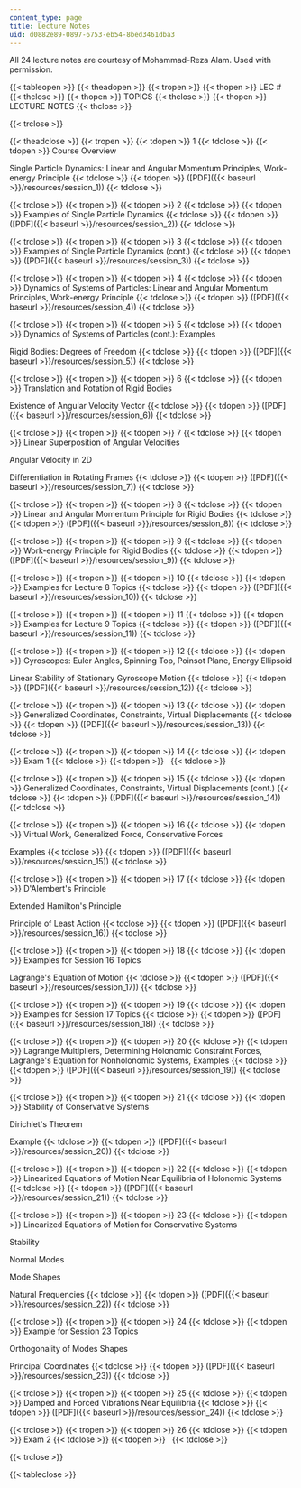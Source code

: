 ```yaml
---
content_type: page
title: Lecture Notes
uid: d0882e89-0897-6753-eb54-8bed3461dba3
---
```


All 24 lecture notes are courtesy of Mohammad-Reza Alam. Used with permission.

{{< tableopen >}}
{{< theadopen >}}
{{< tropen >}}
{{< thopen >}}
LEC #
{{< thclose >}}
{{< thopen >}}
TOPICS
{{< thclose >}}
{{< thopen >}}
LECTURE NOTES
{{< thclose >}}

{{< trclose >}}

{{< theadclose >}}
{{< tropen >}}
{{< tdopen >}}
1
{{< tdclose >}}
{{< tdopen >}}
Course Overview  
  
Single Particle Dynamics: Linear and Angular Momentum Principles, Work-energy Principle
{{< tdclose >}}
{{< tdopen >}}
([PDF]({{< baseurl >}}/resources/session_1))
{{< tdclose >}}

{{< trclose >}}
{{< tropen >}}
{{< tdopen >}}
2
{{< tdclose >}}
{{< tdopen >}}
Examples of Single Particle Dynamics
{{< tdclose >}}
{{< tdopen >}}
([PDF]({{< baseurl >}}/resources/session_2))
{{< tdclose >}}

{{< trclose >}}
{{< tropen >}}
{{< tdopen >}}
3
{{< tdclose >}}
{{< tdopen >}}
Examples of Single Particle Dynamics (cont.)
{{< tdclose >}}
{{< tdopen >}}
([PDF]({{< baseurl >}}/resources/session_3))
{{< tdclose >}}

{{< trclose >}}
{{< tropen >}}
{{< tdopen >}}
4
{{< tdclose >}}
{{< tdopen >}}
Dynamics of Systems of Particles: Linear and Angular Momentum Principles, Work-energy Principle
{{< tdclose >}}
{{< tdopen >}}
([PDF]({{< baseurl >}}/resources/session_4))
{{< tdclose >}}

{{< trclose >}}
{{< tropen >}}
{{< tdopen >}}
5
{{< tdclose >}}
{{< tdopen >}}
Dynamics of Systems of Particles (cont.): Examples  
  
Rigid Bodies: Degrees of Freedom
{{< tdclose >}}
{{< tdopen >}}
([PDF]({{< baseurl >}}/resources/session_5))
{{< tdclose >}}

{{< trclose >}}
{{< tropen >}}
{{< tdopen >}}
6
{{< tdclose >}}
{{< tdopen >}}
Translation and Rotation of Rigid Bodies  
  
Existence of Angular Velocity Vector
{{< tdclose >}}
{{< tdopen >}}
([PDF]({{< baseurl >}}/resources/session_6))
{{< tdclose >}}

{{< trclose >}}
{{< tropen >}}
{{< tdopen >}}
7
{{< tdclose >}}
{{< tdopen >}}
Linear Superposition of Angular Velocities  
  
Angular Velocity in 2D  
  
Differentiation in Rotating Frames
{{< tdclose >}}
{{< tdopen >}}
([PDF]({{< baseurl >}}/resources/session_7))
{{< tdclose >}}

{{< trclose >}}
{{< tropen >}}
{{< tdopen >}}
8
{{< tdclose >}}
{{< tdopen >}}
Linear and Angular Momentum Principle for Rigid Bodies
{{< tdclose >}}
{{< tdopen >}}
([PDF]({{< baseurl >}}/resources/session_8))
{{< tdclose >}}

{{< trclose >}}
{{< tropen >}}
{{< tdopen >}}
9
{{< tdclose >}}
{{< tdopen >}}
Work-energy Principle for Rigid Bodies
{{< tdclose >}}
{{< tdopen >}}
([PDF]({{< baseurl >}}/resources/session_9))
{{< tdclose >}}

{{< trclose >}}
{{< tropen >}}
{{< tdopen >}}
10
{{< tdclose >}}
{{< tdopen >}}
Examples for Lecture 8 Topics
{{< tdclose >}}
{{< tdopen >}}
([PDF]({{< baseurl >}}/resources/session_10))
{{< tdclose >}}

{{< trclose >}}
{{< tropen >}}
{{< tdopen >}}
11
{{< tdclose >}}
{{< tdopen >}}
Examples for Lecture 9 Topics
{{< tdclose >}}
{{< tdopen >}}
([PDF]({{< baseurl >}}/resources/session_11))
{{< tdclose >}}

{{< trclose >}}
{{< tropen >}}
{{< tdopen >}}
12
{{< tdclose >}}
{{< tdopen >}}
Gyroscopes: Euler Angles, Spinning Top, Poinsot Plane, Energy Ellipsoid  
  
Linear Stability of Stationary Gyroscope Motion
{{< tdclose >}}
{{< tdopen >}}
([PDF]({{< baseurl >}}/resources/session_12))
{{< tdclose >}}

{{< trclose >}}
{{< tropen >}}
{{< tdopen >}}
13
{{< tdclose >}}
{{< tdopen >}}
Generalized Coordinates, Constraints, Virtual Displacements
{{< tdclose >}}
{{< tdopen >}}
([PDF]({{< baseurl >}}/resources/session_13))
{{< tdclose >}}

{{< trclose >}}
{{< tropen >}}
{{< tdopen >}}
14
{{< tdclose >}}
{{< tdopen >}}
Exam 1
{{< tdclose >}}
{{< tdopen >}}
 
{{< tdclose >}}

{{< trclose >}}
{{< tropen >}}
{{< tdopen >}}
15
{{< tdclose >}}
{{< tdopen >}}
Generalized Coordinates, Constraints, Virtual Displacements (cont.)
{{< tdclose >}}
{{< tdopen >}}
([PDF]({{< baseurl >}}/resources/session_14))
{{< tdclose >}}

{{< trclose >}}
{{< tropen >}}
{{< tdopen >}}
16
{{< tdclose >}}
{{< tdopen >}}
Virtual Work, Generalized Force, Conservative Forces  
  
Examples
{{< tdclose >}}
{{< tdopen >}}
([PDF]({{< baseurl >}}/resources/session_15))
{{< tdclose >}}

{{< trclose >}}
{{< tropen >}}
{{< tdopen >}}
17
{{< tdclose >}}
{{< tdopen >}}
D'Alembert's Principle  
  
Extended Hamilton's Principle  
  
Principle of Least Action
{{< tdclose >}}
{{< tdopen >}}
([PDF]({{< baseurl >}}/resources/session_16))
{{< tdclose >}}

{{< trclose >}}
{{< tropen >}}
{{< tdopen >}}
18
{{< tdclose >}}
{{< tdopen >}}
Examples for Session 16 Topics  
  
Lagrange's Equation of Motion
{{< tdclose >}}
{{< tdopen >}}
([PDF]({{< baseurl >}}/resources/session_17))
{{< tdclose >}}

{{< trclose >}}
{{< tropen >}}
{{< tdopen >}}
19
{{< tdclose >}}
{{< tdopen >}}
Examples for Session 17 Topics
{{< tdclose >}}
{{< tdopen >}}
([PDF]({{< baseurl >}}/resources/session_18))
{{< tdclose >}}

{{< trclose >}}
{{< tropen >}}
{{< tdopen >}}
20
{{< tdclose >}}
{{< tdopen >}}
Lagrange Multipliers, Determining Holonomic Constraint Forces, Lagrange's Equation for Nonholonomic Systems, Examples
{{< tdclose >}}
{{< tdopen >}}
([PDF]({{< baseurl >}}/resources/session_19))
{{< tdclose >}}

{{< trclose >}}
{{< tropen >}}
{{< tdopen >}}
21
{{< tdclose >}}
{{< tdopen >}}
Stability of Conservative Systems  
  
Dirichlet's Theorem  
  
Example
{{< tdclose >}}
{{< tdopen >}}
([PDF]({{< baseurl >}}/resources/session_20))
{{< tdclose >}}

{{< trclose >}}
{{< tropen >}}
{{< tdopen >}}
22
{{< tdclose >}}
{{< tdopen >}}
Linearized Equations of Motion Near Equilibria of Holonomic Systems
{{< tdclose >}}
{{< tdopen >}}
([PDF]({{< baseurl >}}/resources/session_21))
{{< tdclose >}}

{{< trclose >}}
{{< tropen >}}
{{< tdopen >}}
23
{{< tdclose >}}
{{< tdopen >}}
Linearized Equations of Motion for Conservative Systems  
  
Stability  
  
Normal Modes  
  
Mode Shapes  
  
Natural Frequencies
{{< tdclose >}}
{{< tdopen >}}
([PDF]({{< baseurl >}}/resources/session_22))
{{< tdclose >}}

{{< trclose >}}
{{< tropen >}}
{{< tdopen >}}
24
{{< tdclose >}}
{{< tdopen >}}
Example for Session 23 Topics  
  
Orthogonality of Modes Shapes  
  
Principal Coordinates
{{< tdclose >}}
{{< tdopen >}}
([PDF]({{< baseurl >}}/resources/session_23))
{{< tdclose >}}

{{< trclose >}}
{{< tropen >}}
{{< tdopen >}}
25
{{< tdclose >}}
{{< tdopen >}}
Damped and Forced Vibrations Near Equilibria
{{< tdclose >}}
{{< tdopen >}}
([PDF]({{< baseurl >}}/resources/session_24))
{{< tdclose >}}

{{< trclose >}}
{{< tropen >}}
{{< tdopen >}}
26
{{< tdclose >}}
{{< tdopen >}}
Exam 2
{{< tdclose >}}
{{< tdopen >}}
 
{{< tdclose >}}

{{< trclose >}}

{{< tableclose >}}